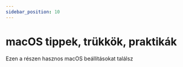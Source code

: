 ```yaml
---
sidebar_position: 10
---
```


# macOS tippek, trükkök, praktikák

Ezen a részen hasznos macOS beállításokat találsz